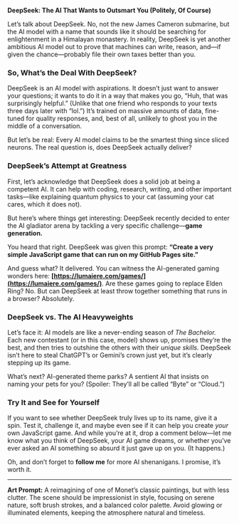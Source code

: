 **DeepSeek: The AI That Wants to Outsmart You (Politely, Of Course)**

Let’s talk about DeepSeek. No, not the new James Cameron submarine, but the AI model with a name that sounds like it should be searching for enlightenment in a Himalayan monastery. In reality, DeepSeek is yet another ambitious AI model out to prove that machines can write, reason, and—if given the chance—probably file their own taxes better than you.

### So, What’s the Deal With DeepSeek?

DeepSeek is an AI model with aspirations. It doesn’t just want to answer your questions; it wants to do it in a way that makes you go, “Huh, that was surprisingly helpful.” (Unlike that one friend who responds to your texts three days later with “lol.”) It’s trained on massive amounts of data, fine-tuned for quality responses, and, best of all, unlikely to ghost you in the middle of a conversation.

But let’s be real: Every AI model claims to be the smartest thing since sliced neurons. The real question is, does DeepSeek actually deliver?

### DeepSeek’s Attempt at Greatness

First, let’s acknowledge that DeepSeek does a solid job at being a competent AI. It can help with coding, research, writing, and other important tasks—like explaining quantum physics to your cat (assuming your cat cares, which it does not).

But here’s where things get interesting: DeepSeek recently decided to enter the AI gladiator arena by tackling a very specific challenge—**game generation.**

You heard that right. DeepSeek was given this prompt: **“Create a very simple JavaScript game that can run on my GitHub Pages site.”**

And guess what? It delivered. You can witness the AI-generated gaming wonders here: **[https://lumaiere.com/games/](https://lumaiere.com/games/)**. Are these games going to replace Elden Ring? No. But can DeepSeek at least throw together something that runs in a browser? Absolutely.

### DeepSeek vs. The AI Heavyweights

Let’s face it: AI models are like a never-ending season of *The Bachelor.* Each new contestant (or in this case, model) shows up, promises they’re the best, and then tries to outshine the others with their *unique skills.* DeepSeek isn’t here to steal ChatGPT’s or Gemini’s crown just yet, but it’s clearly stepping up its game.

What’s next? AI-generated theme parks? A sentient AI that insists on naming your pets for you? (Spoiler: They’ll all be called “Byte” or “Cloud.”)

### Try It and See for Yourself

If you want to see whether DeepSeek truly lives up to its name, give it a spin. Test it, challenge it, and maybe even see if it can help you create *your* own JavaScript game. And while you’re at it, drop a comment below—let me know what you think of DeepSeek, your AI game dreams, or whether you’ve ever asked an AI something so absurd it just gave up on you. (It happens.)

Oh, and don’t forget to **follow me** for more AI shenanigans. I promise, it’s worth it.

---

**Art Prompt:** A reimagining of one of Monet’s classic paintings, but with less clutter. The scene should be impressionist in style, focusing on serene nature, soft brush strokes, and a balanced color palette. Avoid glowing or illuminated elements, keeping the atmosphere natural and timeless.

